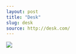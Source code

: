 ```yaml
---
layout: post
title: "Desk"
slug: desk
source: http://desk.com/
---
```


<img src="{{ site.url }}/assets/img/screenshots/desk.jpg">
